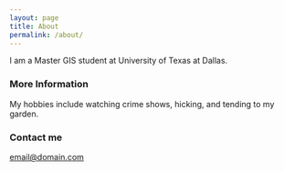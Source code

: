 ```yaml
---
layout: page
title: About
permalink: /about/
---
```


I am a Master GIS student at University of Texas at Dallas.

### More Information

My hobbies include watching crime shows, hicking, and tending to my garden.

### Contact me

[email@domain.com](mailto:celinaarredondoGIS@gmail.com)
